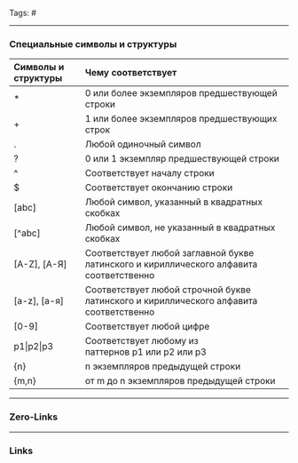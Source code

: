 Tags: #
____
### Специальные символы и структуры

|Символы и структуры|Чему соответствует|
|:--|:--|
|*|0 или более экземпляров предшествующей строки|
|+|1 или более экземпляров предшествующих строк|
|.|Любой одиночный символ|
|?|0 или 1 экземпляр предшествующей строки|
|^|Соответствует началу строки|
|$|Соответствует окончанию строки|
|[abc]|Любой символ, указанный в квадратных скобках|
|[^abc]|Любой символ, не указанный в квадратных скобках|
|[A-Z], [А-Я]|Соответствует любой заглавной букве латинского и кириллического алфавита соответственно|
|[a-z], [а-я]|Соответствует любой строчной букве латинского и кириллического алфавита соответственно|
|[0-9]|Соответствует любой цифре|
|p1\|p2\|p3|Соответствует любому из паттернов p1 или p2 или p3|
|{n}|n экземпляров предыдущей строки|
|{m,n}|от m до n экземпляров предыдущей строки|


____
### Zero-Links

____
### Links